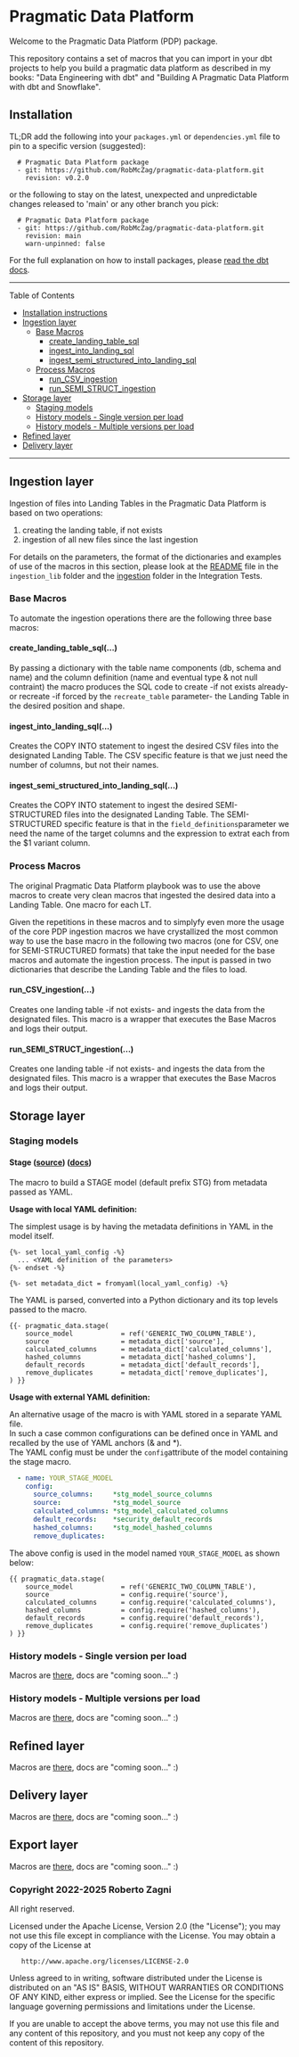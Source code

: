 # Pragmatic Data Platform
Welcome to the Pragmatic Data Platform (PDP) package.

This repository contains a set of macros that you can import 
in your dbt projects to help you build a pragmatic data platform 
as described in my books: "Data Engineering with dbt" and
"Building A Pragmatic Data Platform with dbt and Snowflake".

## Installation
TL;DR add the following into your `packages.yml` or `dependencies.yml` file 
to pin to a specific version (suggested):
```
  # Pragmatic Data Platform package
  - git: https://github.com/RobMcZag/pragmatic-data-platform.git
    revision: v0.2.0
```

or the following to stay on the latest, unexpected and unpredictable changes released to 'main' or any other branch you pick:
```
  # Pragmatic Data Platform package
  - git: https://github.com/RobMcZag/pragmatic-data-platform.git
    revision: main
    warn-unpinned: false
```

For the full explanation on how to install packages, please [read the dbt docs](https://docs.getdbt.com/docs/build/packages).

----
Table of Contents
* [Installation instructions](#installation-instructions)
* [Ingestion layer](#ingestion-layer)
  * [Base Macros](#base-macros)
    * [create_landing_table_sql](#create_landing_table_sql)
    * [ingest_into_landing_sql](#ingest_into_landing_sql)
    * [ingest_semi_structured_into_landing_sql](#ingest_semi_structured_into_landing_sql)
  * [Process Macros](#process-macros)
    * [run_CSV_ingestion](#run_csv_ingestion)
    * [run_SEMI_STRUCT_ingestion](#run_semi_struct_ingestion)
* [Storage layer](#storage-layer)
  * [Staging models](#staging-models)
  * [History models - Single version per load](#history-models---single-version-per-load) 
  * [History models - Multiple versions per load](#history-models---multiple-versions-per-load) 
* [Refined layer](#refined-layer)
* [Delivery layer](#delivery-layer)

----

## Ingestion layer
Ingestion of files into Landing Tables in the Pragmatic Data Platform is based on two operations:
1. creating the landing table, if not exists
2. ingestion of all new files since the last ingestion

For details on the parameters, the format of the dictionaries and examples of use
of the macros in this section, please look at the [README](macros/ingestion_lib/README.md) 
file in the `ingestion_lib` folder and the [ingestion](integration_tests/models/ingestion) 
folder in the Integration Tests.

### Base Macros 
To automate the ingestion operations there are the following three base macros:

#### create_landing_table_sql(...)
By passing a dictionary with the table name components (db, schema and name) 
and the column definition (name and eventual type & not null contraint)
the macro produces the SQL code to create -if not exists already- 
or recreate -if forced by the `recreate_table` parameter- 
the Landing Table in the desired position and shape.

#### ingest_into_landing_sql(...)
Creates the COPY INTO statement to ingest the desired CSV files into the designated Landing Table.
The CSV specific feature is that we just need the number of columns, but not their names.

#### ingest_semi_structured_into_landing_sql(...)
Creates the COPY INTO statement to ingest the desired SEMI-STRUCTURED files into the designated Landing Table.
The SEMI-STRUCTURED specific feature is that in the `field_definitions`parameter 
we need the name of the target columns and the expression to extrat each from the $1 variant column.

### Process Macros
The original Pragmatic Data Platform playbook was to use the above macros to create very clean macros 
that ingested the desired data into a Landing Table. One macro for each LT.

Given the repetitions in these macros and to simplyfy even more the usage of the core PDP ingestion macros 
we have crystallized the most common way to use the base macro in the following two macros (one for CSV, 
one for SEMI-STRUCTURED formats) that take the input needed for the base macros and automate the ingestion process.
The input is passed in two dictionaries that describe the Landing Table and the files to load.

#### run_CSV_ingestion(...)
Creates one landing table -if not exists- and ingests the data from the designated files.
This macro is a wrapper that executes the Base Macros and logs their output.

#### run_SEMI_STRUCT_ingestion(...)
Creates one landing table -if not exists- and ingests the data from the designated files.
This macro is a wrapper that executes the Base Macros and logs their output.

## Storage layer

### Staging models

#### Stage ([source](macros/structural/storage/stage/stage.sql)) ([docs](macros/structural/storage/stage/stage_macros_docs.yml))

The macro to build a STAGE model (default prefix STG) from metadata passed as YAML.

**Usage with local YAML definition:**  

The simplest usage is by having the metadata definitions in YAML in the model itself.
```text
{%- set local_yaml_config -%}
  ... <YAML definition of the parameters>
{%- endset -%}

{%- set metadata_dict = fromyaml(local_yaml_config) -%}
```
The YAML is parsed, converted into a Python dictionary and its top levels passed to the macro. 
```text
{{- pragmatic_data.stage(
    source_model            = ref('GENERIC_TWO_COLUMN_TABLE'),
    source                  = metadata_dict['source'],
    calculated_columns      = metadata_dict['calculated_columns'],
    hashed_columns          = metadata_dict['hashed_columns'],
    default_records         = metadata_dict['default_records'],
    remove_duplicates       = metadata_dict['remove_duplicates'],
) }}
```

**Usage with external YAML definition:**  

An alternative usage of the macro is with YAML stored in a separate YAML file.  
In such a case common configurations can be defined once in YAML and recalled by the use of YAML anchors (& and *).  
The YAML config must be under the `config`attribute of the model containing the stage macro.   
```yaml
  - name: YOUR_STAGE_MODEL
    config:
      source_columns:     *stg_model_source_columns
      source:             *stg_model_source
      calculated_columns: *stg_model_calculated_columns
      default_records:    *security_default_records
      hashed_columns:     *stg_model_hashed_columns
      remove_duplicates: 

```
The above config is used in the model named `YOUR_STAGE_MODEL` as shown below:
```text
{{ pragmatic_data.stage(
    source_model            = ref('GENERIC_TWO_COLUMN_TABLE'),
    source                  = config.require('source'),
    calculated_columns      = config.require('calculated_columns'),
    hashed_columns          = config.require('hashed_columns'),
    default_records         = config.require('default_records'),
    remove_duplicates       = config.require('remove_duplicates')
) }}
```

### History models - Single version per load
Macros are [there](macros/structural/storage/single_version), docs are "coming soon..." :)

### History models - Multiple versions per load
Macros are [there](macros/structural/storage/multiple_versions), docs are "coming soon..." :)

## Refined layer
Macros are [there](macros/structural/refined), docs are "coming soon..." :)

## Delivery layer
Macros are [there](macros/structural/delivery), docs are "coming soon..." :)

## Export layer
Macros are [there](macros/export_lib), docs are "coming soon..." :)


###   Copyright 2022-2025 Roberto Zagni
   All right reserved.

   Licensed under the Apache License, Version 2.0 (the "License");
   you may not use this file except in compliance with the License.
   You may obtain a copy of the License at

       http://www.apache.org/licenses/LICENSE-2.0

   Unless agreed to in writing, software
   distributed under the License is distributed on an "AS IS" BASIS,
   WITHOUT WARRANTIES OR CONDITIONS OF ANY KIND, either express or implied.
   See the License for the specific language governing permissions and
   limitations under the License.  

   If you are unable to accept the above terms, you may not use this 
   file and any content of this repository, and you must not keep any copy 
   of the content of this repository.

